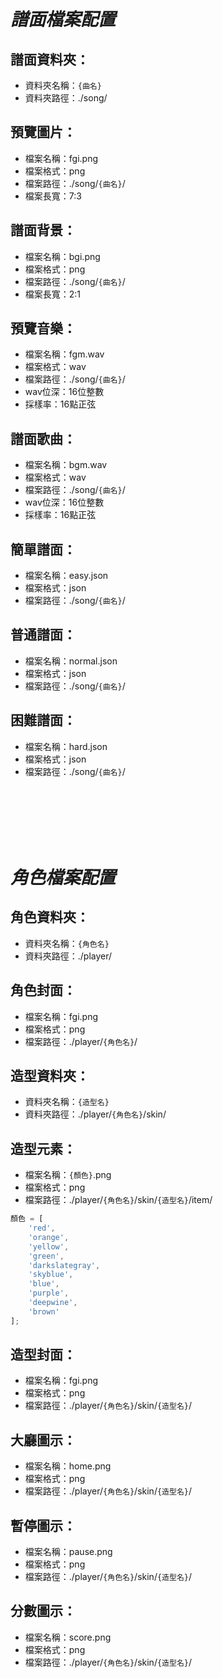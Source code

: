 # $譜面檔案配置$

## 譜面資料夾：

* 資料夾名稱：`{曲名}`
* 資料夾路徑：./song/
  
## 預覽圖片：

* 檔案名稱：fgi.png
* 檔案格式：png
* 檔案路徑：./song/`{曲名}`/
* 檔案長寬：7:3
  
## 譜面背景：

* 檔案名稱：bgi.png
* 檔案格式：png
* 檔案路徑：./song/`{曲名}`/
* 檔案長寬：2:1

## 預覽音樂：

* 檔案名稱：fgm.wav
* 檔案格式：wav
* 檔案路徑：./song/`{曲名}`/
* wav位深：16位整數
* 採樣率：16點正弦

## 譜面歌曲：

* 檔案名稱：bgm.wav
* 檔案格式：wav
* 檔案路徑：./song/`{曲名}`/
* wav位深：16位整數
* 採樣率：16點正弦

## 簡單譜面：

* 檔案名稱：easy.json
* 檔案格式：json
* 檔案路徑：./song/`{曲名}`/

## 普通譜面：
* 檔案名稱：normal.json
* 檔案格式：json
* 檔案路徑：./song/`{曲名}`/

## 困難譜面：
* 檔案名稱：hard.json
* 檔案格式：json
* 檔案路徑：./song/`{曲名}`/

<br><br><br><br><br>

# $角色檔案配置$

## 角色資料夾：

* 資料夾名稱：`{角色名}`
* 資料夾路徑：./player/

## 角色封面：
* 檔案名稱：fgi.png
* 檔案格式：png
* 檔案路徑：./player/`{角色名}`/

## 造型資料夾：

* 資料夾名稱：`{造型名}`
* 資料夾路徑：./player/`{角色名}`/skin/

## 造型元素：

* 檔案名稱：`{顏色}`.png 
* 檔案格式：png
* 檔案路徑：./player/`{角色名}`/skin/`{造型名}`/item/

```js
顏色 = [
    'red', 
    'orange', 
    'yellow', 
    'green', 
    'darkslategray', 
    'skyblue', 
    'blue', 
    'purple', 
    'deepwine', 
    'brown'
];
```

## 造型封面：

* 檔案名稱：fgi.png
* 檔案格式：png
* 檔案路徑：./player/`{角色名}`/skin/`{造型名}`/

## 大廳圖示：

* 檔案名稱：home.png
* 檔案格式：png
* 檔案路徑：./player/`{角色名}`/skin/`{造型名}`/

## 暫停圖示：

* 檔案名稱：pause.png
* 檔案格式：png
* 檔案路徑：./player/`{角色名}`/skin/`{造型名}`/

## 分數圖示：

* 檔案名稱：score.png
* 檔案格式：png
* 檔案路徑：./player/`{角色名}`/skin/`{造型名}`/